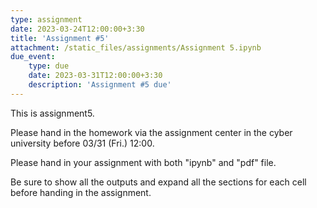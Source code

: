 ```yaml
---
type: assignment
date: 2023-03-24T12:00:00+3:30
title: 'Assignment #5'
attachment: /static_files/assignments/Assignment 5.ipynb
due_event: 
    type: due
    date: 2023-03-31T12:00:00+3:30
    description: 'Assignment #5 due'
---
```

This is assignment5.

Please hand in the homework via the assignment center in the cyber university before 03/31 (Fri.) 12:00.

Please hand in your assignment with both "ipynb" and "pdf" file.

Be sure to show all the outputs and expand all the sections for each cell before handing in the assignment.
